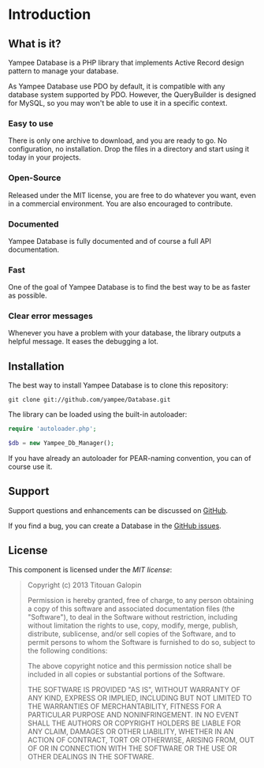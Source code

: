Introduction
============

What is it?
-----------

Yampee Database is a PHP library that implements Active Record design
pattern to manage your database.

As Yampee Database use PDO by default, it is compatible with any database system supported by PDO.
However, the QueryBuilder is designed for MySQL, so you may won't be able to use it in a specific context.

### Easy to use

There is only one archive to download, and you are ready to go. No
configuration, no installation. Drop the files in a directory and start using
it today in your projects.

### Open-Source

Released under the MIT license, you are free to do whatever you want, even in
a commercial environment. You are also encouraged to contribute.

### Documented

Yampee Database is fully documented and of course a full API documentation.

### Fast

One of the goal of Yampee Database is to find the best way to be as faster as possible.

### Clear error messages

Whenever you have a problem with your database, the library outputs a
helpful message. It eases the debugging a lot.


Installation
------------

The best way to install Yampee Database is to clone this repository:

`git clone git://github.com/yampee/Database.git`

The library can be loaded using the built-in autoloader:

``` php
require 'autoloader.php';

$db = new Yampee_Db_Manager();
```

If you have already an autoloader for PEAR-naming convention, you can of course use it.

Support
-------

Support questions and enhancements can be discussed on
[GitHub](https://github.com/yampee/Database/issues).

If you find a bug, you can create a Database in the
[GitHub issues](https://github.com/yampee/Loader/issues).

License
-------

This component is licensed under the *MIT license*:

>Copyright (c) 2013 Titouan Galopin
>
>Permission is hereby granted, free of charge, to any person obtaining a copy
>of this software and associated documentation files (the "Software"), to deal
>in the Software without restriction, including without limitation the rights
>to use, copy, modify, merge, publish, distribute, sublicense, and/or sell
>copies of the Software, and to permit persons to whom the Software is furnished
>to do so, subject to the following conditions:
>
>The above copyright notice and this permission notice shall be included in all
>copies or substantial portions of the Software.
>
>THE SOFTWARE IS PROVIDED "AS IS", WITHOUT WARRANTY OF ANY KIND, EXPRESS OR
>IMPLIED, INCLUDING BUT NOT LIMITED TO THE WARRANTIES OF MERCHANTABILITY,
>FITNESS FOR A PARTICULAR PURPOSE AND NONINFRINGEMENT. IN NO EVENT SHALL THE
>AUTHORS OR COPYRIGHT HOLDERS BE LIABLE FOR ANY CLAIM, DAMAGES OR OTHER
>LIABILITY, WHETHER IN AN ACTION OF CONTRACT, TORT OR OTHERWISE, ARISING FROM,
>OUT OF OR IN CONNECTION WITH THE SOFTWARE OR THE USE OR OTHER DEALINGS IN
>THE SOFTWARE.
